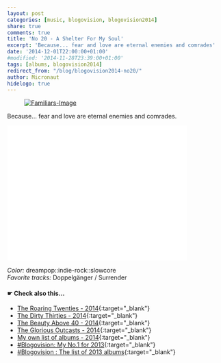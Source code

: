 ```yaml
---
layout: post
categories: [music, blogovision, blogovision2014]
share: true
comments: true
title: 'No 20 - A Shelter For My Soul' 
excerpt: 'Because... fear and love are eternal enemies and comrades'
date: '2014-12-01T22:00:00+01:00'
#modified: '2014-11-28T23:39:00+01:00'
tags: [albums, blogovision2014]
redirect_from: "/blog/blogovision2014-no20/"
author: Micronaut
hidelogo: true
---
```

<figure>
	<a href="{{ site.external_data_url }}/images/posts/blogovision/Familiars.jpg"><img src="{{ site.external_data_url }}/images/posts/blogovision/Familiars.jpg" alt="Familiars-Image" class="center"/></a>
</figure>


Because... fear and love are eternal enemies and comrades.

<iframe width="420" height="315" src="//www.youtube.com/embed/SvkxrXism9U" frameborder="0" allowfullscreen>&nbsp;</iframe>

*Color:* dreampop::indie-rock::slowcore<br/>
*Favorite tracks:*  Doppelgänger / Surrender


#### &#x261B; Check also this…
* [The Roaring Twenties - 2014](/music/blogovision/blogovision2014/blogovision2014-the-roaring-twenties){:target="_blank"}
* [The Dirty Thirties - 2014](/music/blogovision/blogovision2014/blogovision2014-the-dirty-thirties){:target="_blank"}
* [The Beauty Above 40 - 2014](/music/blogovision/blogovision2014/blogovision2014-the-beauty-above-40){:target="_blank"}
* [The Glorious Outcasts - 2014](/music/blogovision/blogovision2014/blogovision2014-the-glorious-outcasts-2014){:target="_blank"}
* [My own list of albums - 2014](/music/blogovision/blogovision2014/complete-list-2014){:target="_blank"}
* [#Blogovision: My No.1 for 2013](/music/blogovision/blogovision2013/blogovision2013-no01){:target="_blank"}
* [#Blogovision : The list of 2013 albums](/music/blogovision/blogovision2013/blogovision-my-own-list-of-2013-nominees-albums){:target="_blank"}
